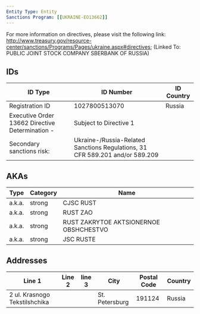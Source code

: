 ```yaml
---
Entity Type: Entity
Sanctions Program: [[UKRAINE-EO13662]]
---
```

For more information on directives, please visit the following link: http://www.treasury.gov/resource-center/sanctions/Programs/Pages/ukraine.aspx#directives; (Linked To: PUBLIC JOINT STOCK COMPANY SBERBANK OF RUSSIA)

## IDs
| ID Type | ID Number | ID Country |
|---------|-----------|------------|
| Registration ID | 1027800513070 | Russia |
| Executive Order 13662 Directive Determination - | Subject to Directive 1 |  |
| Secondary sanctions risk: | Ukraine-/Russia-Related Sanctions Regulations, 31 CFR 589.201 and/or 589.209 |  |


## AKAs
| Type | Category | Name      | 
|------|----------|-----------|
| a.k.a. | strong | CJSC RUST |
| a.k.a. | strong | RUST ZAO |
| a.k.a. | strong | RUST ZAKRYTOE AKTSIONERNOE OBSHCHESTVO |
| a.k.a. | strong | JSC RUSTE |


## Addresses
| Line 1 | Line 2 | line 3 | City | Postal Code| Country | 
|--------|--------|--------|------|------------|---------|
| 2 ul. Krasnogo Tekstilshchika |  |  | St. Petersburg | 191124 | Russia |

